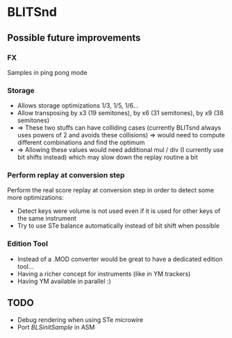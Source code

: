 # BLITSnd

## Possible future improvements

### FX

Samples in ping pong mode

### Storage

*   Allows storage optimizations 1/3, 1/5, 1/6...
*   Allow transposing by x3 (19 semitones), by x6 (31 semitones), by x9
    (38 semitones)
*   =\> These two stuffs can have colliding cases (currently BLITsnd
    always uses powers of 2 and avoids these collisions) =\> would need
    to compute different combinations and find the optimum
*   =\> Allowing these values would need additional mul / div 
    (I currently use bit shifts instead) which may slow down the replay routine a bit

### Perform replay at conversion step

Perform the real score replay at conversion step in order to detect some
more optimizations:

*   Detect keys were volume is not used even if it is used for other
    keys of the same instrument
*   Try to use STe balance automatically instead of bit shift when
    possible

### Edition Tool

*   Instead of a .MOD converter would be great to have a dedicated edition tool...
*   Having a richer concept for instruments (like in YM trackers)
*   Having YM available in parallel :)

## TODO

*   Debug rendering when using STe microwire
* 	Port *BLSinitSample* in ASM
